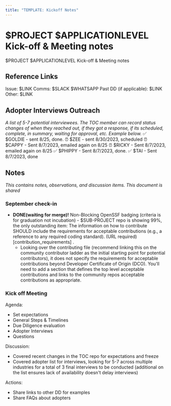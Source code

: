```yaml
---
title: "TEMPLATE: Kickoff Notes"
---
```


# $PROJECT $APPLICATIONLEVEL Kick-off & Meeting notes

$PROJECT $APPLICATIONLEVEL Kick-off & Meeting notes

## Reference Links

Issue: $LINK
Comms: $SLACK $WHATSAPP
Past DD (if applicable): $LINK
Other: $LINK

## Adopter Interviews Outreach

_A list of 5-7 potential interviewees. The TOC member can record status changes of when they reached out, if they got a response, if its scheduled, complete, in summary, waiting for approval, etc. Example below._
✅ $GOLDIE - sent 8/25, done.
⏰ $ZEE - sent 8/30/2023, scheduled
⏰ $CAPPY - Sent 8/7/2023, emailed again on 8/25 
⏰ $RICKY - Sent 8/7/2023, emailed again on 8/25
✅ $PHIPPY - Sent 8/7/2023, done.
✅ $TAI - Sent 8/7/2023, done

## Notes

_This contains notes, observations, and discussion items. This document is shared_

### September check-in
* **DONE(waiting for merge)!** Non-Blocking OpenSSF badging (criteria is for graduation not incubation) - $SUB-PROJECT repo is showing 99%, the only outstanding item: The information on how to contribute SHOULD include the requirements for acceptable contributions (e.g., a reference to any required coding standard). (URL required) [contribution_requirements] .  
  * Looking over the contributing file (recommend linking this on the community contributor ladder as the initial starting point for potential contributors), it does not specify the requirements for acceptable contributions beyond Developer Certificate of Origin (DCO).  You'll need to add a section that defines the top level acceptable contributions and links to the community repos acceptable contributions as appropriate. 


### Kick off Meeting

Agenda:
* Set expectations
* General Steps & Timelines
* Due Diligence evaluation
* Adopter Interviews
* Questions

Discussion:
* Covered recent changes in the TOC repo for expectations and freeze
* Covered adopter list for interviews, looking for 5-7 across multiple industries for a total of 3 final interviews to be conducted (additional on the list ensures lack of availability doesn't delay interviews)

Actions:
* Share links to other DD for examples
* Share FAQs about adopters